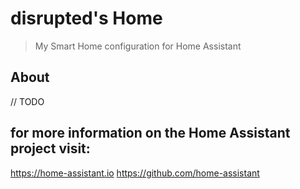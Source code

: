 # disrupted's Home
> My Smart Home configuration for Home Assistant

## About

// TODO

## for more information on the Home Assistant project visit: 
  https://home-assistant.io
  https://github.com/home-assistant
